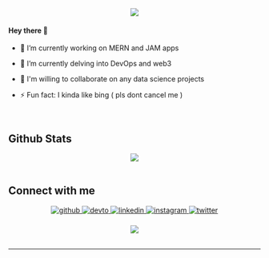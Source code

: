 <div align="center">
<img src="https://media.giphy.com/media/l1J9tiMFKV8R31J9m/giphy.gif" align="center"/>
</div>  
  

#### Hey there 👋  
  

- 🔭 I’m currently working on MERN and JAM apps  
  

- 🌱 I’m currently delving into DevOps and web3  
  

- 👯 I'm willing to collaborate on any data science projects  
  

- ⚡ Fun fact: I kinda like bing ( pls dont cancel me )  
  

<br/>  


## Github Stats  
<div align="center"><img src="https://github-readme-stats.vercel.app/api?username=thetribunalcode&show_icons=true&count_private=true&hide_border=true" align="center" /></div>  

<br/>  


## Connect with me  
<div align="center">
<a href="https://github.com/thetribunalcode" target="_blank">
<img src=https://img.shields.io/badge/github-%2324292e.svg?&style=for-the-badge&logo=github&logoColor=white alt=github style="margin-bottom: 5px;" />
</a>
<a href="https://dev.to/Thetribunalcode" target="_blank">
<img src=https://img.shields.io/badge/dev.to-%2308090A.svg?&style=for-the-badge&logo=dev.to&logoColor=white alt=devto style="margin-bottom: 5px;" />
</a>
<a href="https://linkedin.com/in/ullas-rajesh" target="_blank">
<img src=https://img.shields.io/badge/linkedin-%231E77B5.svg?&style=for-the-badge&logo=linkedin&logoColor=white alt=linkedin style="margin-bottom: 5px;" />
</a>
<a href="https://instagram.com/_ullasraj_" target="_blank">
<img src=https://img.shields.io/badge/instagram-%23000000.svg?&style=for-the-badge&logo=instagram&logoColor=white alt=instagram style="margin-bottom: 5px;" />
</a>
<a href="https://twitter.com/notullas" target="_blank">
<img src=https://img.shields.io/badge/twitter-%2300acee.svg?&style=for-the-badge&logo=twitter&logoColor=white alt=twitter style="margin-bottom: 5px;" />
</a>  
</div>  
  

<br/>  

<div align="center">
<img src="https://komarev.com/ghpvc/?username=rishavanand&&style=flat-square" align="center" />
</div>  

<br />

----

